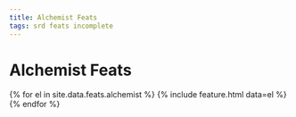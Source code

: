 ```yaml
---
title: Alchemist Feats
tags: srd feats incomplete
---
```

# Alchemist Feats
{% for el in site.data.feats.alchemist %}
  {% include feature.html data=el %}
{% endfor %}
